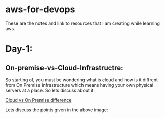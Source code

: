 # aws-for-devops
These are the notes and link to resources that I am creating while learning aws. 

# Day-1:

## On-premise-vs-Cloud-Infrastructre:
So starting of, you must be wondering what is cloud and how is it diffrent from On Premise infrastructure which means having your own physical servers at a place. So lets discuss about it: 

[Cloud vs On Premise difference](https://uploads-ssl.webflow.com/5f9497b13bcbdc738e5867c5/61e866fd5c6c47040c2f51c6_Zs3pHSWcULrsP9enPJHSt46HbcIonuBTv--rgoaRXnoWB6p0EAYFEku9S-Tzrvtk2_-u4Vyr6wDLDB7JW5TXWt-f4D6uEtpVgORKqrdasuNXFOWmyyfdHqSa1PQBBLZ1ufzAXjbK.png)

Lets discuss the points given in the above image:






